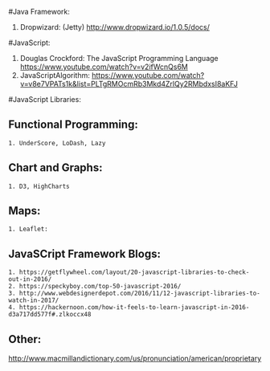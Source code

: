 #Java Framework:
  1. Dropwizard: (Jetty) http://www.dropwizard.io/1.0.5/docs/


#JavaScript:
   1. Douglas Crockford: The JavaScript Programming Language https://www.youtube.com/watch?v=v2ifWcnQs6M
   2. JavaScriptAlgorithm: https://www.youtube.com/watch?v=v8e7VPATs1k&list=PLTgRMOcmRb3Mkd4ZrlQy2RMbdxsI8aKFJ


#JavaScript Libraries:

  ## Functional Programming:
    1. UnderScore, LoDash, Lazy
   
  ## Chart and Graphs:
    1. D3, HighCharts
    
  ## Maps: 
    1. Leaflet: 
  
  ## JavaSCript Framework Blogs:
    1. https://getflywheel.com/layout/20-javascript-libraries-to-check-out-in-2016/
    2. https://speckyboy.com/top-50-javascript-2016/
    3. http://www.webdesignerdepot.com/2016/11/12-javascript-libraries-to-watch-in-2017/
    4. https://hackernoon.com/how-it-feels-to-learn-javascript-in-2016-d3a717dd577f#.zlkoccx48
    
  ## Other:
  http://www.macmillandictionary.com/us/pronunciation/american/proprietary
